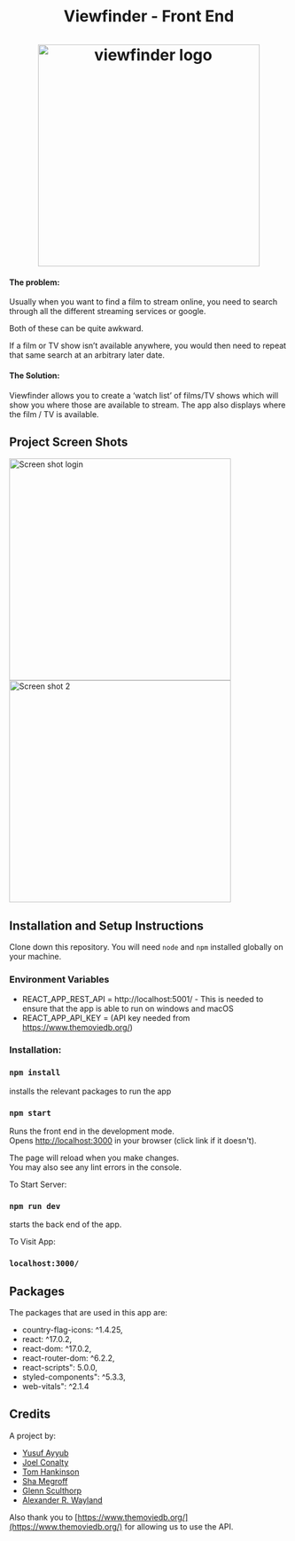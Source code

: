 <h1 align="center">Viewfinder - Front End
<br><br>
<img src="https://view-finder.netlify.app/static/media/Flixy.e9062796c0560f6d8471d05f97eb9f95.svg" alt="viewfinder logo" title="viewfinder logo" width="400">
<br>
</h1>

#### The problem:

Usually when you want to find a film to stream online, you need to search through all the different streaming services or google.

Both of these can be quite awkward.

If a film or TV show isn’t available anywhere, you would then need to repeat that same search at an arbitrary later date.

#### The Solution:

Viewfinder allows you to create a ‘watch list’ of films/TV shows which will show you where those are available to stream. The app also displays where the film / TV is available.

## Project Screen Shots

<img src="https://cdn.discordapp.com/attachments/928984546215612485/958733758499008572/unknown.png" alt="Screen shot login" title="Screen shot login" width="400">

<img src="https://cdn.discordapp.com/attachments/928984546215612485/958759012533432341/unknown.png" alt="Screen shot 2" title="Screen shot s" width="400">

## Installation and Setup Instructions

Clone down this repository. You will need `node` and `npm` installed globally on your machine.

### Environment Variables

- REACT_APP_REST_API = http://localhost:5001/ - This is needed to ensure that the app is able to run on windows and macOS
- REACT_APP_API_KEY = (API key needed from https://www.themoviedb.org/)

### Installation:

### `npm install`

installs the relevant packages to run the app

### `npm start`

Runs the front end in the development mode.\
Opens [http://localhost:3000](http://localhost:3000) in your browser (click link if it doesn't).

The page will reload when you make changes.\
You may also see any lint errors in the console.

To Start Server:

### `npm run dev`

starts the back end of the app.

To Visit App:

### `localhost:3000/`

## Packages

The packages that are used in this app are:

- country-flag-icons: ^1.4.25,
- react: ^17.0.2,
- react-dom: ^17.0.2,
- react-router-dom: ^6.2.2,
- react-scripts": 5.0.0,
- styled-components": ^5.3.3,
- web-vitals": ^2.1.4

## Credits

A project by:

- <a href="https://github.com/chromey85">Yusuf Ayyub</a>
- <a href="https://github.com/joelc95">Joel Conalty</a>
- <a href="https://github.com/thankinson">Tom Hankinson</a>
- <a href="https://github.com/Cha-M">Sha Megroff</a>
- <a href="https://github.com/GlennPS">Glenn Sculthorp</a>
- <a href="https://github.com/web-lynx">Alexander R. Wayland</a>

Also thank you to [https://www.themoviedb.org/](https://www.themoviedb.org/) for allowing us to use the API.
